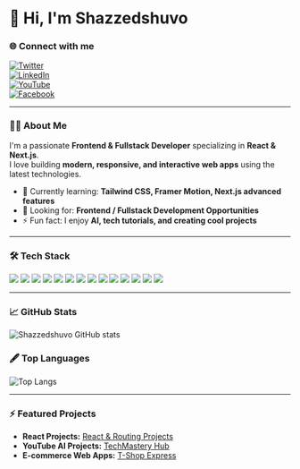 # 👋 Hi, I'm Shazzedshuvo

### 🌐 Connect with me
[![Twitter](https://img.shields.io/badge/Twitter-1DA1F2?style=for-the-badge&logo=twitter&logoColor=white)](https://twitter.com/Shazzedshuvo)  
[![LinkedIn](https://img.shields.io/badge/LinkedIn-0077B5?style=for-the-badge&logo=linkedin&logoColor=white)](https://www.linkedin.com/in/Shazzedshuvo)  
[![YouTube](https://img.shields.io/badge/YouTube-FF0000?style=for-the-badge&logo=youtube&logoColor=white)](https://www.youtube.com/@Shazzedshuvo)  
[![Facebook](https://img.shields.io/badge/Facebook-1877F2?style=for-the-badge&logo=facebook&logoColor=white)](https://www.facebook.com/Shazzedshuvo)

---

### 👨‍💻 About Me
I'm a passionate **Frontend & Fullstack Developer** specializing in **React & Next.js**.  
I love building **modern, responsive, and interactive web apps** using the latest technologies.  

- 🌱 Currently learning: **Tailwind CSS, Framer Motion, Next.js advanced features**  
- 💼 Looking for: **Frontend / Fullstack Development Opportunities**  
- ⚡ Fun fact: I enjoy **AI, tech tutorials, and creating cool projects**

---

### 🛠 Tech Stack
<p float="left">
  <img src="https://img.shields.io/badge/React-61DAFB?style=for-the-badge&logo=react&logoColor=black" />
  <img src="https://img.shields.io/badge/Next.js-000000?style=for-the-badge&logo=next.js&logoColor=white" />
  <img src="https://img.shields.io/badge/TailwindCSS-38B2AC?style=for-the-badge&logo=tailwind-css&logoColor=white" />
  <img src="https://img.shields.io/badge/Framer Motion-0055FF?style=for-the-badge&logo=framer&logoColor=white" />
  <img src="https://img.shields.io/badge/JavaScript-F7DF1E?style=for-the-badge&logo=javascript&logoColor=black" />
  <img src="https://img.shields.io/badge/HTML5-E34F26?style=for-the-badge&logo=html5&logoColor=white" />
  <img src="https://img.shields.io/badge/CSS3-1572B6?style=for-the-badge&logo=css3&logoColor=white" />
  <img src="https://img.shields.io/badge/Node.js-339933?style=for-the-badge&logo=node.js&logoColor=white" />
  <img src="https://img.shields.io/badge/Express.js-000000?style=for-the-badge&logo=express&logoColor=white" />
  <img src="https://img.shields.io/badge/MongoDB-47A248?style=for-the-badge&logo=mongodb&logoColor=white" />
  <img src="https://img.shields.io/badge/Git-F05032?style=for-the-badge&logo=git&logoColor=white" />
  <img src="https://img.shields.io/badge/GitHub-181717?style=for-the-badge&logo=github&logoColor=white" />
  <img src="https://img.shields.io/badge/VSCode-0078D4?style=for-the-badge&logo=visual-studio-code&logoColor=white" />
  <img src="https://img.shields.io/badge/Postman-FF6C37?style=for-the-badge&logo=postman&logoColor=white" />
</p>

---

### 📈 GitHub Stats
![Shazzedshuvo GitHub stats](https://github-readme-stats.vercel.app/api?username=Shazzedshuvo&show_icons=true&theme=radical)

### 🖋 Top Languages
![Top Langs](https://github-readme-stats.vercel.app/api/top-langs/?username=Shazzedshuvo&layout=compact&theme=radical)

---

### ⚡ Featured Projects
- **React Projects:** [React & Routing Projects](https://github.com/Shazzedshuvo/React-and-react-routingProjact)  
- **YouTube AI Projects:** [TechMastery Hub](https://www.youtube.com/@Shazzedshuvo)  
- **E-commerce Web Apps:** [T-Shop Express](https://github.com/Shazzedshuvo/T-Shirt-Express)
